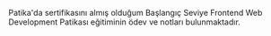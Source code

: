 Patika'da sertifikasını almış olduğum Başlangıç Seviye Frontend Web Development Patikası eğitiminin ödev ve notları bulunmaktadır.
